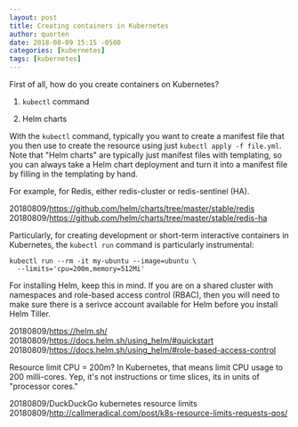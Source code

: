 ```yaml
---
layout: post
title: Creating containers in Kubernetes
author: quorten
date: 2018-08-09 15:15 -0500
categories: [kubernetes]
tags: [kubernetes]
---
```


First of all, how do you create containers on Kubernetes?

1. `kubectl` command

2. Helm charts

With the `kubectl` command, typically you want to create a manifest
file that you then use to create the resource using just `kubectl
apply -f file.yml`.  Note that "Helm charts" are typically just
manifest files with templating, so you can always take a Helm chart
deployment and turn it into a manifest file by filling in the
templating by hand.

For example, for Redis, either redis-cluster or redis-sentinel (HA).

20180809/https://github.com/helm/charts/tree/master/stable/redis  
20180809/https://github.com/helm/charts/tree/master/stable/redis-ha

Particularly, for creating development or short-term interactive
containers in Kubernetes, the `kubectl run` command is particularly
instrumental:

    kubectl run --rm -it my-ubuntu --image=ubuntu \
      --limits='cpu=200m,memory=512Mi'

<!-- more -->

For installing Helm, keep this in mind.  If you are on a shared
cluster with namespaces and role-based access control (RBAC), then you
will need to make sure there is a serivce account available for Helm
before you install Helm Tiller.

20180809/https://helm.sh/  
20180809/https://docs.helm.sh/using_helm/#quickstart  
20180809/https://docs.helm.sh/using_helm/#role-based-access-control

Resource limit CPU = 200m?  In Kubernetes, that means limit CPU usage
to 200 milli-cores.  Yep, it's not instructions or time slices, its in
units of "processor cores."

20180809/DuckDuckGo kubernetes resource limits  
20180809/http://callmeradical.com/post/k8s-resource-limits-requests-qos/

